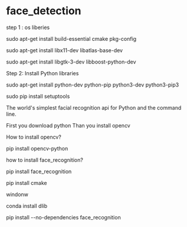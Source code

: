 # face_detection

step 1 : os liberies

sudo apt-get install build-essential cmake pkg-config

sudo apt-get install libx11-dev libatlas-base-dev

sudo apt-get install libgtk-3-dev libboost-python-dev


Step 2: Install Python libraries

sudo apt-get install python-dev python-pip python3-dev python3-pip3

sudo pip install setuptools


The world's simplest facial recognition api for Python and the command line.

First you download python Than you install opencv

How to install opencv?

pip install opencv-python

how to install face_recognition?

pip install face_recognition

pip install cmake

windonw 

conda install dlib

pip install --no-dependencies face_recognition


